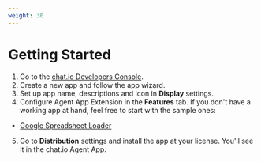 ```yaml
---
weight: 30
---
```


# Getting Started


1. Go to the <a href="https://console.chat.io/apps">chat.io Developers Console</a>.
2. Create a new app and follow the app wizard.
3. Set up app name, descriptions and icon in **Display** settings.
4. Configure Agent App Extension in the **Features** tab. If you don't have a working app at hand, feel free to start with the sample ones:
  * [Google Spreadsheet Loader](https://data-dashboard.glitch.me/)
5. Go to **Distribution** settings and install the app at your license. You'll see it in the chat.io Agent App.
